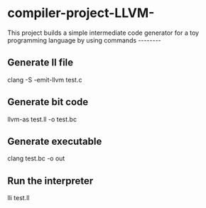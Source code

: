 # compiler-project-LLVM-
This project builds a simple intermediate code generator for a toy programming language
by using commands --------

Generate ll file
-----------------
clang -S -emit-llvm test.c 

Generate bit code
-----------------
llvm-as test.ll -o test.bc

Generate executable
--------------------
clang test.bc -o out

Run the interpreter
-------------------
lli test.ll
